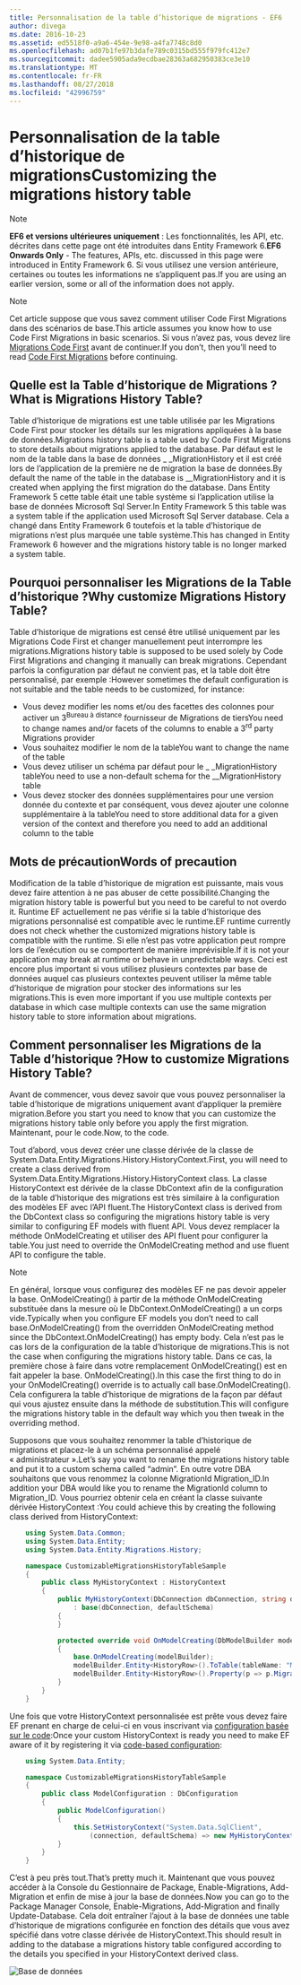 ```yaml
---
title: Personnalisation de la table d’historique de migrations - EF6
author: divega
ms.date: 2016-10-23
ms.assetid: ed5518f0-a9a6-454e-9e98-a4fa7748c8d0
ms.openlocfilehash: ad07b1fe97b3dafe789c0315bd555f979fc412e7
ms.sourcegitcommit: dadee5905ada9ecdbae28363a682950383ce3e10
ms.translationtype: MT
ms.contentlocale: fr-FR
ms.lasthandoff: 08/27/2018
ms.locfileid: "42996759"
---
```

# <a name="customizing-the-migrations-history-table"></a><span data-ttu-id="54998-102">Personnalisation de la table d’historique de migrations</span><span class="sxs-lookup"><span data-stu-id="54998-102">Customizing the migrations history table</span></span>
> [!NOTE]
> <span data-ttu-id="54998-103">**EF6 et versions ultérieures uniquement** : Les fonctionnalités, les API, etc. décrites dans cette page ont été introduites dans Entity Framework 6.</span><span class="sxs-lookup"><span data-stu-id="54998-103">**EF6 Onwards Only** - The features, APIs, etc. discussed in this page were introduced in Entity Framework 6.</span></span> <span data-ttu-id="54998-104">Si vous utilisez une version antérieure, certaines ou toutes les informations ne s’appliquent pas.</span><span class="sxs-lookup"><span data-stu-id="54998-104">If you are using an earlier version, some or all of the information does not apply.</span></span>

> [!NOTE]
> <span data-ttu-id="54998-105">Cet article suppose que vous savez comment utiliser Code First Migrations dans des scénarios de base.</span><span class="sxs-lookup"><span data-stu-id="54998-105">This article assumes you know how to use Code First Migrations in basic scenarios.</span></span> <span data-ttu-id="54998-106">Si vous n’avez pas, vous devez lire [Migrations Code First](~/ef6/modeling/code-first/migrations/index.md) avant de continuer.</span><span class="sxs-lookup"><span data-stu-id="54998-106">If you don’t, then you’ll need to read [Code First Migrations](~/ef6/modeling/code-first/migrations/index.md) before continuing.</span></span>

## <a name="what-is-migrations-history-table"></a><span data-ttu-id="54998-107">Quelle est la Table d’historique de Migrations ?</span><span class="sxs-lookup"><span data-stu-id="54998-107">What is Migrations History Table?</span></span>

<span data-ttu-id="54998-108">Table d’historique de migrations est une table utilisée par les Migrations Code First pour stocker les détails sur les migrations appliquées à la base de données.</span><span class="sxs-lookup"><span data-stu-id="54998-108">Migrations history table is a table used by Code First Migrations to store details about migrations applied to the database.</span></span> <span data-ttu-id="54998-109">Par défaut est le nom de la table dans la base de données \_ \_MigrationHistory et il est créé lors de l’application de la première ne de migration la base de données.</span><span class="sxs-lookup"><span data-stu-id="54998-109">By default the name of the table in the database is \_\_MigrationHistory and it is created when applying the first migration do the database.</span></span> <span data-ttu-id="54998-110">Dans Entity Framework 5 cette table était une table système si l’application utilise la base de données Microsoft Sql Server.</span><span class="sxs-lookup"><span data-stu-id="54998-110">In Entity Framework 5 this table was a system table if the application used Microsoft Sql Server database.</span></span> <span data-ttu-id="54998-111">Cela a changé dans Entity Framework 6 toutefois et la table d’historique de migrations n’est plus marquée une table système.</span><span class="sxs-lookup"><span data-stu-id="54998-111">This has changed in Entity Framework 6 however and the migrations history table is no longer marked a system table.</span></span>

## <a name="why-customize-migrations-history-table"></a><span data-ttu-id="54998-112">Pourquoi personnaliser les Migrations de la Table d’historique ?</span><span class="sxs-lookup"><span data-stu-id="54998-112">Why customize Migrations History Table?</span></span>

<span data-ttu-id="54998-113">Table d’historique de migrations est censé être utilisé uniquement par les Migrations Code First et changer manuellement peut interrompre les migrations.</span><span class="sxs-lookup"><span data-stu-id="54998-113">Migrations history table is supposed to be used solely by Code First Migrations and changing it manually can break migrations.</span></span> <span data-ttu-id="54998-114">Cependant parfois la configuration par défaut ne convient pas, et la table doit être personnalisé, par exemple :</span><span class="sxs-lookup"><span data-stu-id="54998-114">However sometimes the default configuration is not suitable and the table needs to be customized, for instance:</span></span>

-   <span data-ttu-id="54998-115">Vous devez modifier les noms et/ou des facettes des colonnes pour activer un 3<sup>Bureau à distance</sup> fournisseur de Migrations de tiers</span><span class="sxs-lookup"><span data-stu-id="54998-115">You need to change names and/or facets of the columns to enable a 3<sup>rd</sup> party Migrations provider</span></span>
-   <span data-ttu-id="54998-116">Vous souhaitez modifier le nom de la table</span><span class="sxs-lookup"><span data-stu-id="54998-116">You want to change the name of the table</span></span>
-   <span data-ttu-id="54998-117">Vous devez utiliser un schéma par défaut pour le \_ \_MigrationHistory table</span><span class="sxs-lookup"><span data-stu-id="54998-117">You need to use a non-default schema for the \_\_MigrationHistory table</span></span>
-   <span data-ttu-id="54998-118">Vous devez stocker des données supplémentaires pour une version donnée du contexte et par conséquent, vous devez ajouter une colonne supplémentaire à la table</span><span class="sxs-lookup"><span data-stu-id="54998-118">You need to store additional data for a given version of the context and therefore you need to add an additional column to the table</span></span>

## <a name="words-of-precaution"></a><span data-ttu-id="54998-119">Mots de précaution</span><span class="sxs-lookup"><span data-stu-id="54998-119">Words of precaution</span></span>

<span data-ttu-id="54998-120">Modification de la table d’historique de migration est puissante, mais vous devez faire attention à ne pas abuser de cette possibilité.</span><span class="sxs-lookup"><span data-stu-id="54998-120">Changing the migration history table is powerful but you need to be careful to not overdo it.</span></span> <span data-ttu-id="54998-121">Runtime EF actuellement ne pas vérifie si la table d’historique des migrations personnalisé est compatible avec le runtime.</span><span class="sxs-lookup"><span data-stu-id="54998-121">EF runtime currently does not check whether the customized migrations history table is compatible with the runtime.</span></span> <span data-ttu-id="54998-122">Si elle n’est pas votre application peut rompre lors de l’exécution ou se comportent de manière imprévisible.</span><span class="sxs-lookup"><span data-stu-id="54998-122">If it is not your application may break at runtime or behave in unpredictable ways.</span></span> <span data-ttu-id="54998-123">Ceci est encore plus important si vous utilisez plusieurs contextes par base de données auquel cas plusieurs contextes peuvent utiliser la même table d’historique de migration pour stocker des informations sur les migrations.</span><span class="sxs-lookup"><span data-stu-id="54998-123">This is even more important if you use multiple contexts per database in which case multiple contexts can use the same migration history table to store information about migrations.</span></span>

## <a name="how-to-customize-migrations-history-table"></a><span data-ttu-id="54998-124">Comment personnaliser les Migrations de la Table d’historique ?</span><span class="sxs-lookup"><span data-stu-id="54998-124">How to customize Migrations History Table?</span></span>

<span data-ttu-id="54998-125">Avant de commencer, vous devez savoir que vous pouvez personnaliser la table d’historique de migrations uniquement avant d’appliquer la première migration.</span><span class="sxs-lookup"><span data-stu-id="54998-125">Before you start you need to know that you can customize the migrations history table only before you apply the first migration.</span></span> <span data-ttu-id="54998-126">Maintenant, pour le code.</span><span class="sxs-lookup"><span data-stu-id="54998-126">Now, to the code.</span></span>

<span data-ttu-id="54998-127">Tout d’abord, vous devez créer une classe dérivée de la classe de System.Data.Entity.Migrations.History.HistoryContext.</span><span class="sxs-lookup"><span data-stu-id="54998-127">First, you will need to create a class derived from System.Data.Entity.Migrations.History.HistoryContext class.</span></span> <span data-ttu-id="54998-128">La classe HistoryContext est dérivée de la classe DbContext afin de la configuration de la table d’historique des migrations est très similaire à la configuration des modèles EF avec l’API fluent.</span><span class="sxs-lookup"><span data-stu-id="54998-128">The HistoryContext class is derived from the DbContext class so configuring the migrations history table is very similar to configuring EF models with fluent API.</span></span> <span data-ttu-id="54998-129">Vous devez remplacer la méthode OnModelCreating et utiliser des API fluent pour configurer la table.</span><span class="sxs-lookup"><span data-stu-id="54998-129">You just need to override the OnModelCreating method and use fluent API to configure the table.</span></span>

>[!NOTE]
> <span data-ttu-id="54998-130">En général, lorsque vous configurez des modèles EF ne pas devoir appeler la base. OnModelCreating() à partir de la méthode OnModelCreating substituée dans la mesure où le DbContext.OnModelCreating() a un corps vide.</span><span class="sxs-lookup"><span data-stu-id="54998-130">Typically when you configure EF models you don’t need to call base.OnModelCreating() from the overridden OnModelCreating method since the DbContext.OnModelCreating() has empty body.</span></span> <span data-ttu-id="54998-131">Cela n’est pas le cas lors de la configuration de la table d’historique de migrations.</span><span class="sxs-lookup"><span data-stu-id="54998-131">This is not the case when configuring the migrations history table.</span></span> <span data-ttu-id="54998-132">Dans ce cas, la première chose à faire dans votre remplacement OnModelCreating() est en fait appeler la base. OnModelCreating().</span><span class="sxs-lookup"><span data-stu-id="54998-132">In this case the first thing to do in your OnModelCreating() override is to actually call base.OnModelCreating().</span></span> <span data-ttu-id="54998-133">Cela configurera la table d’historique de migrations de la façon par défaut qui vous ajustez ensuite dans la méthode de substitution.</span><span class="sxs-lookup"><span data-stu-id="54998-133">This will configure the migrations history table in the default way which you then tweak in the overriding method.</span></span>

<span data-ttu-id="54998-134">Supposons que vous souhaitez renommer la table d’historique de migrations et placez-le à un schéma personnalisé appelé « administrateur ».</span><span class="sxs-lookup"><span data-stu-id="54998-134">Let’s say you want to rename the migrations history table and put it to a custom schema called “admin”.</span></span> <span data-ttu-id="54998-135">En outre votre DBA souhaitons que vous renommez la colonne MigrationId Migration\_ID.</span><span class="sxs-lookup"><span data-stu-id="54998-135">In addition your DBA would like you to rename the MigrationId column to Migration\_ID.</span></span>  <span data-ttu-id="54998-136">Vous pourriez obtenir cela en créant la classe suivante dérivée HistoryContext :</span><span class="sxs-lookup"><span data-stu-id="54998-136">You could achieve this by creating the following class derived from HistoryContext:</span></span>

``` csharp
    using System.Data.Common;
    using System.Data.Entity;
    using System.Data.Entity.Migrations.History;

    namespace CustomizableMigrationsHistoryTableSample
    {
        public class MyHistoryContext : HistoryContext
        {
            public MyHistoryContext(DbConnection dbConnection, string defaultSchema)
                : base(dbConnection, defaultSchema)
            {
            }

            protected override void OnModelCreating(DbModelBuilder modelBuilder)
            {
                base.OnModelCreating(modelBuilder);
                modelBuilder.Entity<HistoryRow>().ToTable(tableName: "MigrationHistory", schemaName: "admin");
                modelBuilder.Entity<HistoryRow>().Property(p => p.MigrationId).HasColumnName("Migration_ID");
            }
        }
    }
```

<span data-ttu-id="54998-137">Une fois que votre HistoryContext personnalisée est prête vous devez faire EF prenant en charge de celui-ci en vous inscrivant via [configuration basée sur le code](http://msdn.com/data/jj680699):</span><span class="sxs-lookup"><span data-stu-id="54998-137">Once your custom HistoryContext is ready you need to make EF aware of it by registering it via [code-based configuration](http://msdn.com/data/jj680699):</span></span>

``` csharp
    using System.Data.Entity;

    namespace CustomizableMigrationsHistoryTableSample
    {
        public class ModelConfiguration : DbConfiguration
        {
            public ModelConfiguration()
            {
                this.SetHistoryContext("System.Data.SqlClient",
                    (connection, defaultSchema) => new MyHistoryContext(connection, defaultSchema));
            }
        }
    }
```

<span data-ttu-id="54998-138">C’est à peu près tout.</span><span class="sxs-lookup"><span data-stu-id="54998-138">That’s pretty much it.</span></span> <span data-ttu-id="54998-139">Maintenant que vous pouvez accéder à la Console du Gestionnaire de Package, Enable-Migrations, Add-Migration et enfin de mise à jour la base de données.</span><span class="sxs-lookup"><span data-stu-id="54998-139">Now you can go to the Package Manager Console, Enable-Migrations, Add-Migration and finally Update-Database.</span></span> <span data-ttu-id="54998-140">Cela doit entraîner l’ajout à la base de données une table d’historique de migrations configurée en fonction des détails que vous avez spécifié dans votre classe dérivée de HistoryContext.</span><span class="sxs-lookup"><span data-stu-id="54998-140">This should result in adding to the database a migrations history table configured according to the details you specified in your HistoryContext derived class.</span></span>

![Base de données](~/ef6/media/database.png)
